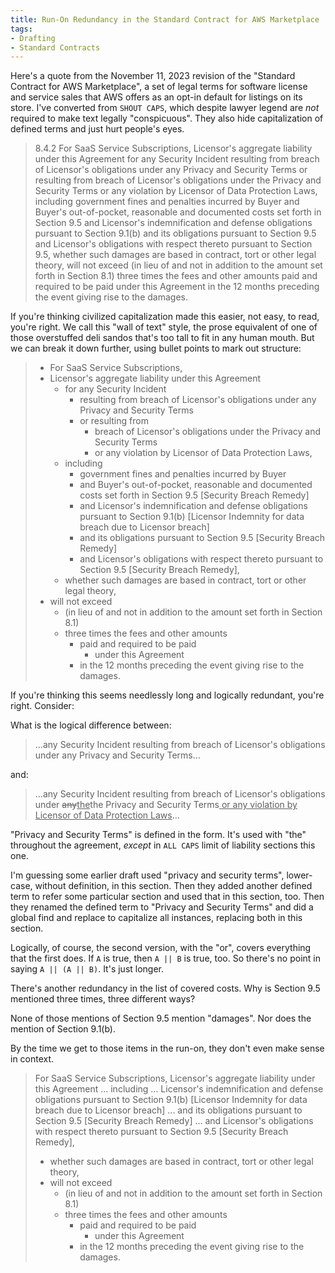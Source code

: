 ```yaml
---
title: Run-On Redundancy in the Standard Contract for AWS Marketplace
tags:
- Drafting
- Standard Contracts
---
```


Here's a quote from the November 11, 2023 revision of the "Standard Contract for AWS Marketplace", a set of legal terms for software license and service sales that AWS offers as an opt-in default for listings on its store.  I've converted from `SHOUT CAPS`, which despite lawyer legend are _not_ required to make text legally "conspicuous".  They also hide capitalization of defined terms and just hurt people's eyes.

> 8.4.2 For SaaS Service Subscriptions, Licensor's aggregate liability under this Agreement for any Security Incident resulting from breach of Licensor's obligations under any Privacy and Security Terms or resulting from breach of Licensor's obligations under the Privacy and Security Terms or any violation by Licensor of Data Protection Laws, including government fines and penalties incurred by Buyer and Buyer's out-of-pocket, reasonable and documented costs set forth in Section 9.5 and Licensor's indemnification and defense obligations pursuant to Section 9.1(b) and its obligations pursuant to Section 9.5 and Licensor's obligations with respect thereto pursuant to Section 9.5, whether such damages are based in contract, tort or other legal theory, will not exceed (in lieu of and not in addition to the amount set forth in Section 8.1) three times the fees and other amounts paid and required to be paid under this Agreement in the 12 months preceding the event giving rise to the damages.

If you're thinking civilized capitalization made this easier, not easy, to read, you're right.  We call this "wall of text" style, the prose equivalent of one of those overstuffed deli sandos that's too tall to fit in any human mouth.  But we can break it down further, using bullet points to mark out structure:

> - For SaaS Service Subscriptions,
> - Licensor's aggregate liability under this Agreement
>   - for any Security Incident
>     - resulting from breach of Licensor's obligations under any Privacy and Security Terms
>     - or resulting from
>         - breach of Licensor's obligations under the Privacy and Security Terms
>         - or any violation by Licensor of Data Protection Laws,
>   - including
>     - government fines and penalties incurred by Buyer
>     - and Buyer's out-of-pocket, reasonable and documented costs set forth in Section 9.5 [Security Breach Remedy]
>     - and Licensor's indemnification and defense obligations pursuant to Section 9.1(b) [Licensor Indemnity for data breach due to Licensor breach]
>     - and its obligations pursuant to Section 9.5 [Security Breach Remedy]
>     - and Licensor's obligations with respect thereto pursuant to Section 9.5 [Security Breach Remedy],
>   - whether such damages are based in contract, tort or other legal theory,
> - will not exceed
>   - (in lieu of and not in addition to the amount set forth in Section 8.1)
>   - three times the fees and other amounts
>     - paid and required to be paid
>       - under this Agreement
>     - in the 12 months preceding the event giving rise to the damages.

If you're thinking this seems needlessly long and logically redundant, you're right.  Consider:

What is the logical difference between:

> ...any Security Incident resulting from breach of Licensor's obligations under any Privacy and Security Terms...

and:

> ...any Security Incident resulting from breach of Licensor's obligations under <del>any</del><ins>the</ins>the Privacy and Security Terms<ins> or any violation by Licensor of Data Protection Laws</ins>...

"Privacy and Security Terms" is defined in the form.  It's used with "the" throughout the agreement, _except_ in `ALL CAPS` limit of liability sections this one.

I'm guessing some earlier draft used "privacy and security terms", lower-case, without definition, in this section.  Then they added another defined term to refer some particular section and used that in this section, too.  Then they renamed the defined term to "Privacy and Security Terms" and did a global find and replace to capitalize all instances, replacing both in this section.

Logically, of course, the second version, with the "or", covers everything that the first does.  If `A` is true, then `A || B` is true, too.  So there's no point in saying `A || (A || B)`.  It's just longer.

There's another redundancy in the list of covered costs.  Why is Section 9.5 mentioned three times, three different ways?

None of those mentions of Section 9.5 mention "damages".  Nor does the mention of Section 9.1(b).

By the time we get to those items in the run-on, they don't even make sense in context.

> For SaaS Service Subscriptions, Licensor's aggregate liability under this Agreement ... including ... Licensor's indemnification and defense obligations pursuant to Section 9.1(b) [Licensor Indemnity for data breach due to Licensor breach] ... and its obligations pursuant to Section 9.5 [Security Breach Remedy] ... and Licensor's obligations with respect thereto pursuant to Section 9.5 [Security Breach Remedy],
>   - whether such damages are based in contract, tort or other legal theory,
> - will not exceed
>   - (in lieu of and not in addition to the amount set forth in Section 8.1)
>   - three times the fees and other amounts
>     - paid and required to be paid
>       - under this Agreement
>     - in the 12 months preceding the event giving rise to the damages.
